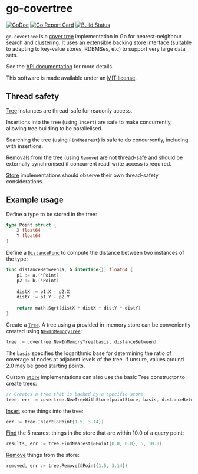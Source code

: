 # go-covertree

[![GoDoc](https://godoc.org/github.com/mandykoh/go-covertree?status.svg)](https://godoc.org/github.com/mandykoh/go-covertree)
[![Go Report Card](https://goreportcard.com/badge/github.com/mandykoh/go-covertree)](https://goreportcard.com/report/github.com/mandykoh/go-covertree)
[![Build Status](https://travis-ci.org/mandykoh/go-covertree.svg?branch=master)](https://travis-ci.org/mandykoh/go-covertree)

`go-covertree` is a [cover tree](http://hunch.net/~jl/projects/cover_tree/icml_final/final-icml.pdf) implementation in Go for nearest-neighbour search and clustering. It uses an extensible backing store interface (suitable to adapting to key-value stores, RDBMSes, etc) to support very large data sets.

See the [API documentation](https://godoc.org/github.com/mandykoh/go-covertree) for more details.

This software is made available under an [MIT license](LICENSE).


## Thread safety

[Tree](https://godoc.org/github.com/mandykoh/go-covertree#Tree) instances are thread-safe for readonly access.

Insertions into the tree (using `Insert`) are safe to make concurrently, allowing tree building to be parallelised.

Searching the tree (using `FindNearest`) is safe to do concurrently, including with insertions.

Removals from the tree (using `Remove`) are not thread-safe and should be externally synchronised if concurrent read-write access is required.

[Store](https://godoc.org/github.com/mandykoh/go-covertree#Store) implementations should observe their own thread-safety considerations.


## Example usage

Define a type to be stored in the tree:

```go
type Point struct {
    X float64
    Y float64
}
```

Define a [`DistanceFunc`](https://godoc.org/github.com/mandykoh/go-covertree#DistanceFunc) to compute the distance between two instances of the type:

```go
func distanceBetween(a, b interface{}) float64 {
    p1 := a.(*Point)
    p2 := b.(*Point)
	
    distX := p1.X - p2.X
    distY := p1.Y - p2.Y
	
    return math.Sqrt(distX * distX + distY * distY)
}
```

Create a [`Tree`](https://godoc.org/github.com/mandykoh/go-covertree#Tree). A tree using a provided in-memory store can be conveniently created using [`NewInMemoryTree`](https://godoc.org/github.com/mandykoh/go-covertree#NewInMemoryTree):

```go
tree := covertree.NewInMemoryTree(basis, distanceBetween)
```

The `basis` specifies the logarithmic base for determining the ratio of coverage of nodes at adjacent levels of the tree. If unsure, values around 2.0 may be good starting points.

Custom [`Store`](https://godoc.org/github.com/mandykoh/go-covertree#Store) implementations can also use the basic Tree constructor to create trees:

```go
// Creates a tree that is backed by a specific store
tree, err := covertree.NewTreeWithStore(pointStore, basis, distanceBetween)       
```

[Insert](https://godoc.org/github.com/mandykoh/go-covertree#Tree.Insert) some things into the tree:

```go
err := tree.Insert(&Point{1.5, 3.14})
```

[Find](https://godoc.org/github.com/mandykoh/go-covertree#Tree.FindNearest) the 5 nearest things in the store that are within 10.0 of a query point:

```go
results, err := tree.FindNearest(&Point{0.0, 0.0}, 5, 10.0)
```

[Remove](https://godoc.org/github.com/mandykoh/go-covertree#Tree.Remove) things from the store:

```go
removed, err := tree.Remove(&Point{1.5, 3.14})
```
